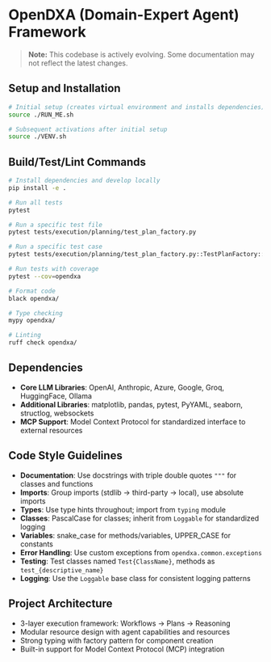 # OpenDXA (Domain-Expert Agent) Framework

> **Note:** This codebase is actively evolving. Some documentation may not reflect the latest changes.

## Setup and Installation

```bash
# Initial setup (creates virtual environment and installs dependencies)
source ./RUN_ME.sh

# Subsequent activations after initial setup
source ./VENV.sh
```

## Build/Test/Lint Commands

```bash
# Install dependencies and develop locally
pip install -e .

# Run all tests
pytest

# Run a specific test file
pytest tests/execution/planning/test_plan_factory.py

# Run a specific test case
pytest tests/execution/planning/test_plan_factory.py::TestPlanFactory::test_create_plan

# Run tests with coverage
pytest --cov=opendxa

# Format code
black opendxa/

# Type checking
mypy opendxa/

# Linting
ruff check opendxa/
```

## Dependencies

- **Core LLM Libraries**: OpenAI, Anthropic, Azure, Google, Groq, HuggingFace, Ollama
- **Additional Libraries**: matplotlib, pandas, pytest, PyYAML, seaborn, structlog, websockets
- **MCP Support**: Model Context Protocol for standardized interface to external resources

## Code Style Guidelines

- **Documentation**: Use docstrings with triple double quotes `"""` for classes and functions
- **Imports**: Group imports (stdlib → third-party → local), use absolute imports
- **Types**: Use type hints throughout; import from `typing` module
- **Classes**: PascalCase for classes; inherit from `Loggable` for standardized logging
- **Variables**: snake_case for methods/variables, UPPER_CASE for constants
- **Error Handling**: Use custom exceptions from `opendxa.common.exceptions`
- **Testing**: Test classes named `Test{ClassName}`, methods as `test_{descriptive_name}`
- **Logging**: Use the `Loggable` base class for consistent logging patterns

## Project Architecture

- 3-layer execution framework: Workflows → Plans → Reasoning
- Modular resource design with agent capabilities and resources
- Strong typing with factory pattern for component creation
- Built-in support for Model Context Protocol (MCP) integration